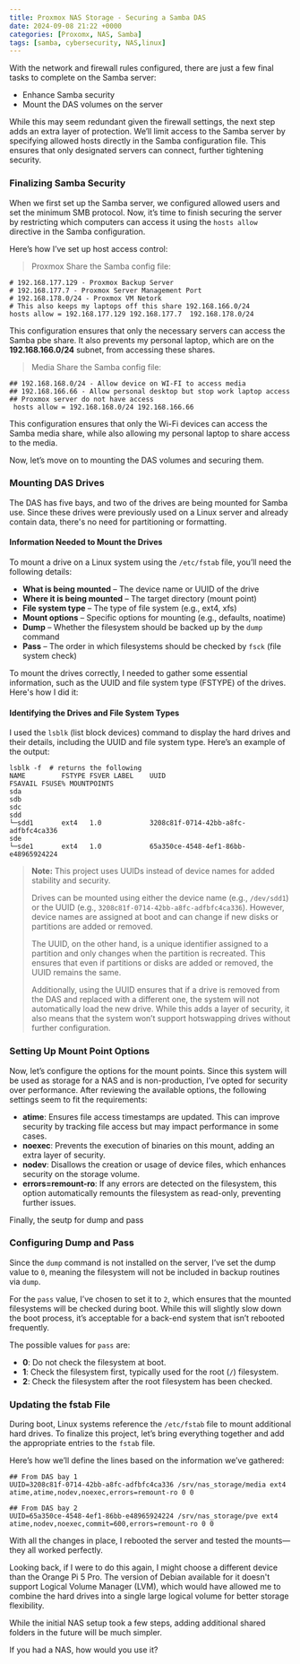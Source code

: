 ```yaml
---
title: Proxmox NAS Storage - Securing a Samba DAS
date: 2024-09-08 21:22 +0000
categories: [Proxomx, NAS, Samba]
tags: [samba, cybersecurity, NAS,linux] 
---
```


With the network and firewall rules configured, there are just a few final tasks to complete on the Samba server:

- Enhance Samba security
- Mount the DAS volumes on the server

While this may seem redundant given the firewall settings, the next step adds an extra layer of protection. We’ll limit access to the Samba server by specifying allowed hosts directly in the Samba configuration file. This ensures that only designated servers can connect, further tightening security.


### Finalizing Samba Security

When we first set up the Samba server, we configured allowed users and set the minimum SMB protocol. Now, it’s time to finish securing the server by restricting which computers can access it using the `hosts allow` directive in the Samba configuration.

Here’s how I’ve set up host access control:

> Proxmox Share the Samba config file:

```
# 192.168.177.129 - Proxmox Backup Server
# 192.168.177.7 - Proxmox Server Management Port
# 192.168.178.0/24 - Proxmox VM Netork
# This also keeps my laptops off this share 192.168.166.0/24
hosts allow = 192.168.177.129 192.168.177.7  192.168.178.0/24
```
This configuration ensures that only the necessary servers can access the Samba pbe share. It also prevents my personal laptop, which are on the **192.168.166.0/24** subnet, from accessing these shares.


> Media Share the Samba config file:

```
## 192.168.168.0/24 - Allow device on WI-FI to access media
## 192.168.166.66 - Allow personal desktop but stop work laptop access
## Proxmox server do not have access
 hosts allow = 192.168.168.0/24 192.168.166.66
```


This configuration ensures that only the Wi-Fi devices can access the Samba media share, while also allowing my personal laptop to share access to the media.

Now, let’s move on to mounting the DAS volumes and securing them.

### Mounting DAS Drives

The DAS has five bays, and two of the drives are being mounted for Samba use. Since these drives were previously used on a Linux server and already contain data, there's no need for partitioning or formatting.

#### Information Needed to Mount the Drives

To mount a drive on a Linux system using the `/etc/fstab` file, you’ll need the following details:

- **What is being mounted** – The device name or UUID of the drive
- **Where it is being mounted** – The target directory (mount point)
- **File system type** – The type of file system (e.g., ext4, xfs)
- **Mount options** – Specific options for mounting (e.g., defaults, noatime)
- **Dump** – Whether the filesystem should be backed up by the `dump` command
- **Pass** – The order in which filesystems should be checked by `fsck` (file system check)

To mount the drives correctly, I needed to gather some essential information, such as the UUID and file system type (FSTYPE) of the drives. Here's how I did it:

#### Identifying the Drives and File System Types

I used the `lsblk` (list block devices) command to display the hard drives and their details, including the UUID and file system type. Here’s an example of the output:

```
lsblk -f  # returns the following
NAME         FSTYPE FSVER LABEL    UUID                                 FSAVAIL FSUSE% MOUNTPOINTS
sda                                                                                    
sdb                                                                                    
sdc                                                                                    
sdd                                                                                    
└─sdd1       ext4   1.0            3208c81f-0714-42bb-a8fc-adfbfc4ca336                
sde                                                                                    
└─sde1       ext4   1.0            65a350ce-4548-4ef1-86bb-e48965924224 
```

> **Note:** This project uses UUIDs instead of device names for added stability and security.
>
> Drives can be mounted using either the device name (e.g., `/dev/sdd1`) or the UUID (e.g., `3208c81f-0714-42bb-a8fc-adfbfc4ca336`). However, device names are assigned at boot and can change if new disks or partitions are added or removed. 
>
> The UUID, on the other hand, is a unique identifier assigned to a partition and only changes when the partition is recreated. This ensures that even if partitions or disks are added or removed, the UUID remains the same.
>
> Additionally, using the UUID ensures that if a drive is removed from the DAS and replaced with a different one, the system will not automatically load the new drive. While this adds a layer of security, it also means that the system won’t support hotswapping drives without further configuration.


### Setting Up Mount Point Options

Now, let’s configure the options for the mount points. Since this system will be used as storage for a NAS and is non-production, I’ve opted for security over performance. After reviewing the available options, the following settings seem to fit the requirements:

- **atime**: Ensures file access timestamps are updated. This can improve security by tracking file access but may impact performance in some cases.
- **noexec**: Prevents the execution of binaries on this mount, adding an extra layer of security.
- **nodev**: Disallows the creation or usage of device files, which enhances security on the storage volume.
- **errors=remount-ro**: If any errors are detected on the filesystem, this option automatically remounts the filesystem as read-only, preventing further issues.

Finally, the seutp for dump and pass



### Configuring Dump and Pass

Since the `dump` command is not installed on the server, I’ve set the dump value to `0`, meaning the filesystem will not be included in backup routines via `dump`.

For the `pass` value, I’ve chosen to set it to `2`, which ensures that the mounted filesystems will be checked during boot. While this will slightly slow down the boot process, it’s acceptable for a back-end system that isn’t rebooted frequently.

The possible values for `pass` are:

- **0**: Do not check the filesystem at boot.
- **1**: Check the filesystem first, typically used for the root (`/`) filesystem.
- **2**: Check the filesystem after the root filesystem has been checked.


### Updating the fstab File

During boot, Linux systems reference the `/etc/fstab` file to mount additional hard drives. To finalize this project, let’s bring everything together and add the appropriate entries to the `fstab` file.

Here’s how we’ll define the lines based on the information we’ve gathered:

```
## From DAS bay 1
UUID=3208c81f-0714-42bb-a8fc-adfbfc4ca336 /srv/nas_storage/media ext4 atime,atime,nodev,noexec,errors=remount-ro 0 0

## From DAS bay 2
UUID=65a350ce-4548-4ef1-86bb-e48965924224 /srv/nas_storage/pve ext4  atime,nodev,noexec,commit=600,errors=remount-ro 0 0
```

With all the changes in place, I rebooted the server and tested the mounts—they all worked perfectly.

Looking back, if I were to do this again, I might choose a different device than the Orange Pi 5 Pro. The version of Debian available for it doesn't support Logical Volume Manager (LVM), which would have allowed me to combine the hard drives into a single large logical volume for better storage flexibility.

While the initial NAS setup took a few steps, adding additional shared folders in the future will be much simpler.

If you had a NAS, how would you use it?


